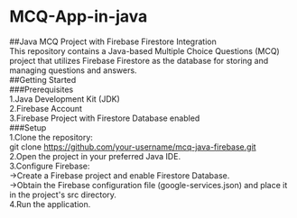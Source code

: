 # MCQ-App-in-java  
##Java MCQ Project with Firebase Firestore Integration  
This repository contains a Java-based Multiple Choice Questions (MCQ) project that utilizes Firebase Firestore as the database for storing and managing questions and answers.  
##Getting Started  
###Prerequisites  
1.Java Development Kit (JDK)  
2.Firebase Account  
3.Firebase Project with Firestore Database enabled  
###Setup  
1.Clone the repository:  
      git clone https://github.com/your-username/mcq-java-firebase.git  
2.Open the project in your preferred Java IDE.  
3.Configure Firebase:  
      ->Create a Firebase project and enable Firestore Database.  
      ->Obtain the Firebase configuration file (google-services.json) and place it in the project's src directory.  
4.Run the application.  
